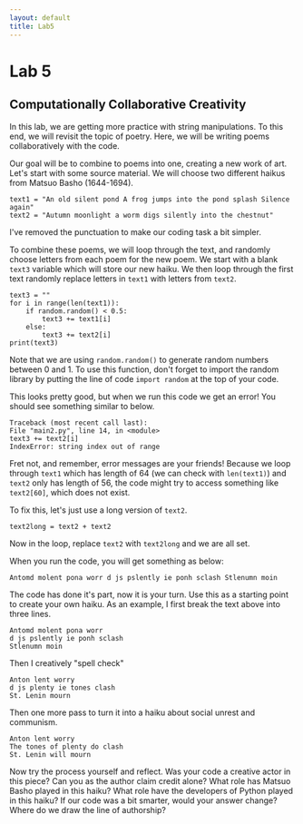 ```yaml
---
layout: default
title: Lab5
---
```

 
# Lab 5

## Computationally Collaborative Creativity

In this lab, we are getting more practice with string manipulations. To this end, we will revisit the topic of poetry. Here, we will be writing poems collaboratively with the code.

Our goal will be to combine to poems into one, creating a new work of art. Let's start with some source material. We will choose two different haikus from Matsuo Basho (1644-1694).

    text1 = "An old silent pond A frog jumps into the pond splash Silence again"
    text2 = "Autumn moonlight a worm digs silently into the chestnut"

I've removed the punctuation to make our coding task a bit simpler.

To combine these poems, we will loop through the text, and randomly choose letters from each poem for the new poem. We start with a blank ```text3``` variable which will store our new haiku. We then  loop through the first text randomly replace letters in ```text1``` with letters from ```text2```.

    text3 = ""
    for i in range(len(text1)):
        if random.random() < 0.5:
            text3 += text1[i]
        else:
            text3 += text2[i]
    print(text3)

Note that we are using ```random.random()``` to generate random numbers between 0 and 1. To use this function, don't forget to import the random library by putting the line of code ```import random``` at the top of your code.

This looks pretty good, but when we run this code we get an error! You should see something similar to below.

    Traceback (most recent call last):
    File "main2.py", line 14, in <module>
    text3 += text2[i]
    IndexError: string index out of range

Fret not, and remember, error messages are your friends! Because we loop through ```text1``` which has length of 64 (we can check with ```len(text1)```) and ```text2``` only has length of 56, the code might try to access something like ```text2[60]```, which does not exist.

To fix this, let's just use a long version of ```text2```. 

    text2long = text2 + text2

Now in the loop, replace ```text2``` with ```text2long``` and we are all set.

When you run the code, you will get something as below:

    Antomd molent pona worr d js pslently ie ponh sclash Stlenumn moin

The code has done it's part, now it is your turn. Use this as a starting point to create your own haiku. As an example, I first break the text above into three lines.

    Antomd molent pona worr 
    d js pslently ie ponh sclash 
    Stlenumn moin

Then I creatively "spell check"

    Anton lent worry
    d js plenty ie tones clash
    St. Lenin mourn

Then one more pass to turn it into a haiku about social unrest and communism.

    Anton lent worry
    The tones of plenty do clash
    St. Lenin will mourn

Now try the process yourself and reflect. Was your code a creative actor in this piece? Can you as the author claim credit alone? What role has Matsuo Basho played in this haiku? What role have the developers of Python played in this haiku? If our code was a bit smarter, would your answer change? Where do we draw the line of authorship? 
